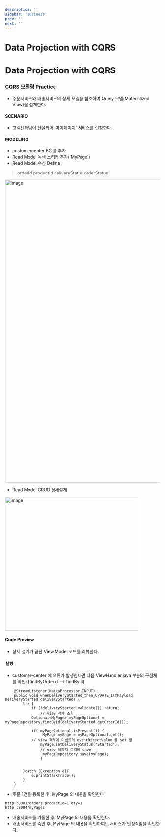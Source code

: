 ```yaml
---
description: ''
sidebar: 'business'
prev: ''
next: ''
---
```


# Data Projection with CQRS

# Data Projection with CQRS

### CQRS 모델링 Practice

- 주문서비스와 배송서비스의 상세 모델을 참조하여 Query 모델(Materialized View)을 설계한다.

#### SCENARIO
- 고객센터팀이 신설되어 '마이페이지' 서비스를 런칭한다.

#### MODELING
- customercenter BC 를 추가
- Read Model 녹색 스티커 추가('MyPage')
- Read Model 속성 Define
> orderId 
> productId
> deliveryStatus
> orderStatus

<img width="982" alt="image" src="https://user-images.githubusercontent.com/487999/191055790-5d6a529f-e2f7-49ab-8ee0-74d371f06090.png">

- Read Model CRUD 상세설계

<img width="434" alt="image" src="https://user-images.githubusercontent.com/487999/191056403-fbdec62b-42ea-4261-8e4e-b631c6c6779a.png">



#### Code Preview
- 상세 설계가 끝난 View Model 코드를 리뷰한다.

#### 실행
- customer-center 에 오류가 발생한다면 다음 ViewHandler.java 부분의 구현체를 확인: (findByOrderId --> findById)
```
    @StreamListener(KafkaProcessor.INPUT)
    public void whenDeliveryStarted_then_UPDATE_1(@Payload DeliveryStarted deliveryStarted) {
        try {
            if (!deliveryStarted.validate()) return;
                // view 객체 조회
            Optional<MyPage> myPageOptional = myPageRepository.findById(deliveryStarted.getOrderId());

            if( myPageOptional.isPresent()) {
                 MyPage myPage = myPageOptional.get();
            // view 객체에 이벤트의 eventDirectValue 를 set 함
                myPage.setDeliveryStatus("Started");    
                // view 레파지 토리에 save
                 myPageRepository.save(myPage);
                }


        }catch (Exception e){
            e.printStackTrace();
        }
    }

```
- 주문 1건을 등록한 후, MyPage 의 내용을 확인한다
```
http :8081/orders productId=1 qty=1
http :8084/myPages
```
- 배송서비스를 기동한 후, MyPage 의 내용을 확인한다.
- 배송서비스를 죽인 후, MyPage 의 내용을 확인하여도 서비스가 안정적임을 확인한다. 
